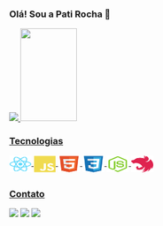 ### Olá! Sou a Pati Rocha 👋
<div >
  <a href="https://github.com/patriciagrocha">
  <img  width= "50%" src="https://github-readme-stats.vercel.app/api?username=patriciagrocha&show_icons=true&theme=radical&include_all_commits=true&count_private=true"/>
  <img height="168em" width= "45%" src="https://github-readme-stats.vercel.app/api/top-langs/?username=patriciagrocha&layout=compact&langs_count=7&theme=radical"/> 
</div>

### Tecnologias

<div style="display: inline_block">
  <img align="center" alt="icon-React" height="30" width="40" src="https://raw.githubusercontent.com/devicons/devicon/master/icons/react/react-original.svg">
  <img align="center" alt="icon-Js" height="30" width="40" src="https://raw.githubusercontent.com/devicons/devicon/master/icons/javascript/javascript-plain.svg">
  <img align="center" alt="icon-HTML" height="30" width="40" src="https://raw.githubusercontent.com/devicons/devicon/master/icons/html5/html5-original.svg">
  <img align="center" alt="icon-CSS" height="30" width="40" src="https://raw.githubusercontent.com/devicons/devicon/master/icons/css3/css3-original.svg"> 
  <img align="center" alt="icon-CSS" height="30" width="40" src="https://raw.githubusercontent.com/devicons/devicon/master/icons/nodejs/nodejs-original.svg">
  <img align="center" alt="icon-CSS" height="30" width="40" src="https://raw.githubusercontent.com/devicons/devicon/master/icons/nestjs/nestjs-plain.svg"> 
</div>

##

### Contato

<div>  
  <a href="https://instagram.com/_patiro" target="_blank"><img src="https://img.shields.io/badge/-Instagram-%23E4405F?style=for-the-badge&logo=instagram&logoColor=white" target="_blank"></a>
  <a href="https://www.linkedin.com/in/patriciagrocha/" target="_blank"><img src="https://img.shields.io/badge/-LinkedIn-%230077B5?style=for-the-badge&logo=linkedin&logoColor=white" target="_blank"></a> 
  <a href = "mailto:patirocha.dev@gmail.com"><img src="https://img.shields.io/badge/Gmail-D14836?style=for-the-badge&logo=gmail&logoColor=white" target="_blank"></a> </div>









<!--
**pati-rocha/pati-rocha** is a ✨ _special_ ✨ repository because its `README.md` (this file) appears on your GitHub profile.

Here are some ideas to get you started:

- 🔭 I’m currently working on ...
- 🌱 I’m currently learning ...
- 👯 I’m looking to collaborate on ...
- 🤔 I’m looking for help with ...
- 💬 Ask me about ...
- 📫 How to reach me: ...
- 😄 Pronouns: ...
- ⚡ Fun fact: ...
-->
